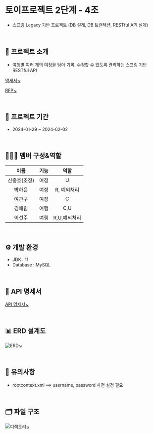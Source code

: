 # 토이프로젝트 2단계 - 4조
- 스프링 Legacy 기반 프로젝트 (DB 설계, DB 트랜젝션, RESTful API 설계)

<br>

## 📔 프로젝트 소개
- 여행별 여러 개의 여정을 담아 기록, 수정할 수 있도록 관리하는 스프링 기반 RESTful API <br>

[명세서↘︎](https://www.notion.so/2-9661b25933204481ace02cdb37d70de8#450e3beb32874855ae65ad2c1104c8ab)
<br>

[RFP↘︎](https://docs.google.com/document/d/1RSqH9ILlEo4juLZLKocfVOdKH9eoTT5U/edit)

<br>

## 📆 프로젝트 기간
- 2024-01-29 ~ 2024-02-02

<br>

## 👨‍👦‍👦 멤버 구성&역할
이름|기능|역할
:---:|:---:|:---:
신종호(조장)|여정|U
박하은|여정|R, 예외처리
여관구|여정|C
김애림|여행|C,U
이선주|여행|R,U,예외처리

<br>

## ⚙️ 개발 환경
- JDK : 11
- Database : MySQL

<br>

## 🧾 API 명세서
[API 명세서↘︎](https://documenter.getpostman.com/view/32623056/2s9YyvAf7C)

<br>

## 📊 ERD 설계도
![ERD↘︎](https://velog.velcdn.com/images/yeokg1130/post/f0a80da5-d859-4739-b60f-a5ef91f99737/image.png)

<br>

## 🔎 유의사항
- rootcontext.xml ==> username, password 사전 설정 필요

<br>

## 🗂️ 파일 구조
![디렉토리↘︎](https://velog.velcdn.com/images/yeokg1130/post/20f417db-286b-4aaa-8f14-f33cc8141b08/image.png)
